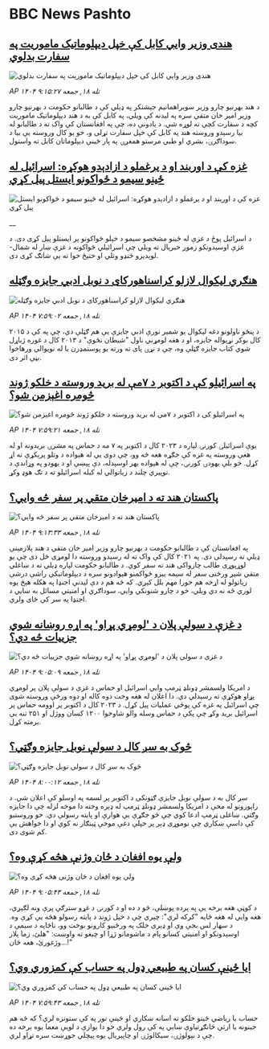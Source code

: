 # BBC News Pashto## [هندی وزیر وايي‌ کابل کې خپل دیپلوماتیک ماموریت په سفارت بدلوي](https://www.bbc.com/pashto/articles/cj4yrl00d4go?at_medium=RSS&at_campaign=rss?at_campaign=githubrss)![هندی وزیر وايي‌ کابل کې خپل دیپلوماتیک ماموریت په سفارت بدلوي](https://ichef.bbci.co.uk/ace/ws/240/cpsprodpb/b867/live/29881360-a5b6-11f0-928c-71dbb8619e94.png)_AP ۱۴۰۴ تله ۱۸, جمعه ۹:۱۵:۲۷_د هند بهرنیو چارو وزیر سوبراهمانیم جیشنکر په ډیلي کې د طالبانو حکومت د بهرنیو چارو وزیر امیر خان متقي سره په لیدنه کې ویلي، په کابل کې به د هند دیپلوماتیک ماموریت کچه د سفارت کچې ته لوړه شي. 
د یادونې ده، چې په افغانستان کې واک ته د طالبانو له بیا رسېدو وروسته هند په کابل کې خپل سفارت تړلی و، خو یو کال وروسته یې بیا د سوداګرۍ، بشري او طبي مرستو همغږۍ په پار ځینې دیپلوماتان کابل ته واستول.## [غزه کې د اوربند او د یرغملو د ازادېدو هوکړه: اسرائيل له ځينو سیمو د ځواکونو ایستل پيل کړي](https://www.bbc.co.uk/pashto/live/czrpzn2z2y6t?at_medium=RSS&at_campaign=rss?at_campaign=githubrss)![غزه کې د اوربند او د یرغملو د ازادېدو هوکړه: اسرائيل له ځينو سیمو د ځواکونو ایستل پيل کړي](https://ichef.bbci.co.uk/ace/standard/240/cpsprodpb/71f7/live/e1050980-a5b6-11f0-92db-77261a15b9d2.jpg)__د اسرائيل پوځ‌ د غزې له ځینو مشخصو سیمو د خپلو ځواکونو پر ایستلو پيل کړی دی.‌
د غزې اوسېدونکو زموږ خبریال ته ویلي‌ چې اسرائیلي ځواکونه د غزې ښار له شمال-لوېدیزو څنډو وتلي او ختیځ‌ خوا ته یې شاتګ کړی دی.‌## [هنګري لیکوال  لازلو کراسناهورکای د نوبل ادبي جایزه وګټله](https://www.bbc.com/pashto/articles/c4gjnp04m1po?at_medium=RSS&at_campaign=rss?at_campaign=githubrss)![هنګري لیکوال  لازلو کراسناهورکای د نوبل ادبي جایزه وګټله](https://ichef.bbci.co.uk/ace/ws/240/cpsprodpb/c5f3/live/f108e7e0-a51e-11f0-928c-71dbb8619e94.jpg)_AP ۱۴۰۴ تله ۱۸, جمعه ۷:۵۹:۰۲_د پنځو ناولونو دغه لیکوال یو شمېر نورې ادبي جایزې یې هم ګټلې دي، چې په کې د ۲۰۱۵ کال بوکر نړیواله جایزه، او د هغه لومړني ناول "شیطان نڅوې" د ۲۰۱۳ کال د غوره ژباړل شوي کتاب جایزه ګټلې وه، چې د نړۍ پای ته ورته یو پوستمډرن یا له نویوالي ورهاخوا بڼې اثر دی.## [په اسرائیلو کې د اکتوبر د ۷مې له برید وروسته د خلکو ژوند څومره اغېزمن شو؟](https://www.bbc.com/pashto/articles/c3w5vz74y7yo?at_medium=RSS&at_campaign=rss?at_campaign=githubrss)![په اسرائیلو کې د اکتوبر د ۷مې له برید وروسته د خلکو ژوند څومره اغېزمن شو؟](https://ichef.bbci.co.uk/ace/ws/240/cpsprodpb/6776/live/76b5d560-a45c-11f0-92db-77261a15b9d2.jpg)_AP ۱۴۰۴ تله ۱۸, جمعه ۷:۵۹:۲۱_یوې اسرائیلۍ کورنۍ لپاره د ۲۰۲۳ کال د اکتوبر په ۷ مه د حماس په مشرۍ بریدونه او له هغې وروسته په غزه کې جګړه هغه څه وو، چې دوی یې له هېواده د وتلو پرېکړې ته اړ کړل.
خو بلې یهودۍ کورنۍ، چې له هېواده بهر اوسېدله، دې پېښې او د یهودو په وړاندې د توپیري چلند د زیاتوالي له کبله اسرائیلو ته د تګ هوډ وکړ.## [پاکستان هند ته د امیرخان متقي پر سفر څه وايي؟](https://www.bbc.com/pashto/articles/cg7dl8zx71mo?at_medium=RSS&at_campaign=rss?at_campaign=githubrss)![پاکستان هند ته د امیرخان متقي پر سفر څه وايي؟](https://ichef.bbci.co.uk/ace/ws/240/cpsprodpb/1870/live/32e4da40-a4ff-11f0-92db-77261a15b9d2.png)_AP ۱۴۰۴ تله ۱۸, جمعه ۹:۱۳:۳۳_په افغانستان کې د طالبانو حکومت د بهرنیو چارو وزیر امیر خان متقي د هند پلازمېنې ډیلي ته رسېدلی دی. په ۲۰۲۱ کال کې واک ته له رسېدو وروسته دا لومړی ځل دی چې یو لوړپوړی طالب چارواکی هند ته سفر کوي. 
د طالبانو حکومت لپاره ډیلي ته د ښاغلي متقي شپږ ورځنی سفر له سیمه ییزو ځواکمنو هېوادونو سره د دیپلوماتیکي راشې درشې زیاتولو له اړخه هم خورا مهم بلل کېږي.
که څه هم د دې لیدنې اجنډا په هکله هېڅ یوه لوري څه نه دي ویلي، خو د چارو شنونکي وايي، سوداګري او امنیتي مسائل به ښايي د اجنډا په سر کې ځای ولري.## [ د غزې د سولې پلان د 'لومړي پړاو' په اړه روښانه شوي جزییات څه دي؟](https://www.bbc.com/pashto/articles/cx2jwl3x2j2o?at_medium=RSS&at_campaign=rss?at_campaign=githubrss)![ د غزې د سولې پلان د 'لومړي پړاو' په اړه روښانه شوي جزییات څه دي؟](https://ichef.bbci.co.uk/ace/ws/240/cpsprodpb/0282/live/8fe759f0-a4f2-11f0-92db-77261a15b9d2.jpg)_AP ۱۴۰۴ تله ۱۸, جمعه ۹:۰۵:۰۹_د امریکا ولسمشر ډونلډ ټرمپ وایي اسرائیل او حماس د غزې د سولې پلان پر لومړي پړاو هوکړې ته رسېدلي دي.
دا اعلان له هغه وخت دوه کاله او دوه ورځې وروسته شوی چې اسرائیل په غزه کې پوځي عملیات پیل کړل.  د ۲۰۲۳ کال د اکتوبر پر اوومه حماس پر اسرائیل برید وکړ چې پکې د حماس وسله‌ والو شاوخوا ۱۲۰۰ کسان ووژل او ۲۵۱ تنه یې برمته کړل.## [څوک به سږ کال د سولې نوبل جایزه وګټي؟](https://www.bbc.com/pashto/articles/cx2p8dx2jgyo?at_medium=RSS&at_campaign=rss?at_campaign=githubrss)![څوک به سږ کال د سولې نوبل جایزه وګټي؟](https://ichef.bbci.co.uk/ace/ws/240/cpsprodpb/d17b/live/93f2f100-a44b-11f0-92db-77261a15b9d2.jpg)_AP ۱۴۰۴ تله ۱۸, جمعه ۸:۰۰:۱۲_سږ کال به د سولې نوبل جایزې ګټونکی د اکتوبر پر لسمه په اوسلو کې اعلان شي.
د راپورونو له مخې د امریکا ولسمشر ډونلډ ټرمپ له ډېره وخته دا موخه لرله چې دا جایزه وګتي. ښاغلی ټرمپ ادعا کوي چې څو جګړې یې هوارې او پایته رسولې دي.
خو وروستیو کې داسې ښکاري چې نوموړی ډېر پر خپلې دغې موخې ټینګار نه کوي او دا خواهش یې کم شوی دی.## [ ولې یوه افغان د ځان وژنې هڅه کړې وه؟](https://www.bbc.com/pashto/articles/cdjz0km0eg4o?at_medium=RSS&at_campaign=rss?at_campaign=githubrss)![ ولې یوه افغان د ځان وژنې هڅه کړې وه؟](https://ichef.bbci.co.uk/ace/ws/240/cpsprodpb/4049/live/7d64c180-a37d-11f0-9261-e164f2f40295.jpg)_AP ۱۴۰۴ تله ۱۸, جمعه ۹:۰۵:۴۳_د کوټې هغه برخه یې په پرده پوښلې، څو د ده او د کورنۍ د غړو سترګې پرې ونه لګېږي، هغه وايي له هغه ځایه "کرکه لري": چېري چې د خپل ژوند د پایته رسولو هڅه یې کړې وه.
د سهار لس بجې وې او ډېری خلک په ورځنیو کارونو بوخت وو، ناڅاپه د سیمې د اوسېدونکو او امنیتي کسانو پام  د ماشومانو ژړا او چیغو ته واوښت: "هلئ، زما پلار وژغورئ، هغه ځان...!"## [ايا ځينې کسان په طبیعي ډول په حساب کې کمزوري وي؟](https://www.bbc.com/pashto/articles/c1476n4ekneo?at_medium=RSS&at_campaign=rss?at_campaign=githubrss)![ايا ځينې کسان په طبیعي ډول په حساب کې کمزوري وي؟](https://ichef.bbci.co.uk/ace/ws/240/cpsprodpb/9fb0/live/67355500-a058-11f0-b687-23a5afa8b42e.jpg)_AP ۱۴۰۴ تله ۱۸, جمعه ۷:۵۹:۴۳_حساب يا رياضي ځينو خلکو ته اسانه ښکاري او ځینې نور په کې ستونزه لري؟ که څه هم جينونه يا ارثي ځانګړتياوې ښايي په کې رول ولري خو دا يوازې د لویې معما يوه برخه ده چې د بيولوژۍ، سيکالوژۍ او چاپېریال يوه پېچلي جوړښت سره تړاو لري.